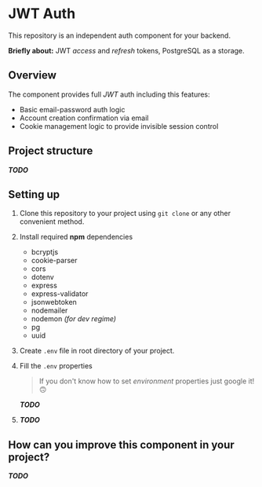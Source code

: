 # JWT Auth

This repository is an independent auth component for your backend.

**Briefly about:** JWT *access* and *refresh* tokens, PostgreSQL as a storage.

## Overview
The component provides full *JWT* auth including this features:
- Basic email-password auth logic
- Account creation confirmation via email
- Cookie management logic to provide invisible session control

## Project structure
***TODO***

## Setting up
1. Clone this repository to your project using `git clone` or any other convenient method.
2. Install required **npm** dependencies
    - bcryptjs
    - cookie-parser
    - cors
    - dotenv
    - express
    - express-validator
    - jsonwebtoken
    - nodemailer
    - nodemon _(for dev regime)_
    - pg
    - uuid
3. Create `.env` file in root directory of your project. 
4. Fill the `.env` properties
    > If you don't know how to set _environment_ properties just google it! :upside_down_face:
   
    ***TODO***
5. ***TODO***

## How can you improve this component in your project?
***TODO***
    
